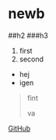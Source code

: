 # newb
##h2
###h3
1. first
2. second  
  
- hej
- igen  

> fint
>
>va  
  
[GitHub](https://github.com/JuliaHLonn/newb)

